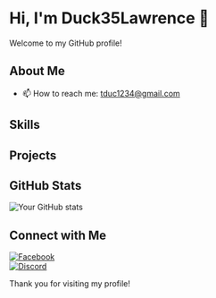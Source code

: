 # Hi, I'm Duck35Lawrence 👋

Welcome to my GitHub profile!

## About Me

- 📫 How to reach me: tduc1234@gmail.com

## Skills

## Projects

## GitHub Stats

![Your GitHub stats](https://github-readme-stats.vercel.app/api?username=duck35lawrence&show_icons=true&theme=radical)

## Connect with Me

[![Facebook](https://img.shields.io/badge/Facebook-%231877F2.svg?style=for-the-badge&logo=facebook&logoColor=white)](https://www.facebook.com/duck35lawrence) <br/>
[![Discord](https://img.shields.io/badge/Discord-%237289DA.svg?style=for-the-badge&logo=discord&logoColor=white)](https://discord.com/users/duck35lawrence)

Thank you for visiting my profile!
